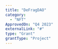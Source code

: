 ```yaml
---
title: "DeFragDAO"
category:
  - "NFT"
ApprovedOn: "Q4 2023"
externalLink: "#"
type: "Grant"
grantType: "Project"
---
```

